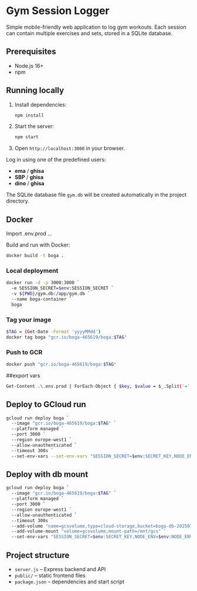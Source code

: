 # Gym Session Logger

Simple mobile-friendly web application to log gym workouts. Each session can contain multiple exercises and sets, stored in a SQLite database.

## Prerequisites
- Node.js 16+
- npm

## Running locally
1. Install dependencies:
   ```bash
   npm install
   ```
2. Start the server:
   ```bash
   npm start
   ```
3. Open `http://localhost:3000` in your browser.

Log in using one of the predefined users:
* **ema** / **ghisa**
* **SBP** / **ghisa**
* **dino** / **ghisa**

The SQLite database file `gym.db` will be created automatically in the project directory.

## Docker

Import .env.prod
...

Build and run with Docker:
```bash
docker build -t boga .
```
### Local deployment
```bash
docker run -d -p 3000:3000 `
  -e SESSION_SECRET=$env:SESSION_SECRET `
  -v ${PWD}/gym.db:/app/gym.db `
  --name boga-container `
  boga
```
### Tag your image

```bash
$TAG = (Get-Date -Format 'yyyyMMdd')
docker tag boga "gcr.io/boga-465619/boga:$TAG"
```
### Push to GCR
```bash
docker push "gcr.io/boga-465619/boga:$TAG"
```

##export vars
```bash
Get-Content .\.env.prod | ForEach-Object { $key, $value = $_.Split('=', 2); Set-Item -Path "env:$key" -Value $value }
```

## Deploy to GCloud run
```bash
gcloud run deploy boga `
  --image "gcr.io/boga-465619/boga:$TAG" `
  --platform managed `
  --port 3000 `
  --region europe-west1 `
  --allow-unauthenticated `
  --timeout 300s `
  --set-env-vars --set-env-vars "SESSION_SECRET=$env:SECRET_KEY,NODE_ENV=$env:NODE_ENV,DB_PATH=$env:DB_PATH"
```
## Deploy with db mount
```bash
gcloud run deploy boga `
  --image "gcr.io/boga-465619/boga:$TAG" `
  --platform managed `
  --port 3000 `
  --region europe-west1 `
  --allow-unauthenticated `
  --timeout 300s `
  --add-volume "name=gcsvolume,type=cloud-storage,bucket=boga-db-20250712" `
  --add-volume-mount "volume=gcsvolume,mount-path=/mnt/gcs" `
  --set-env-vars "SESSION_SECRET=$env:SECRET_KEY,NODE_ENV=$env:NODE_ENV,DB_PATH=$env:DB_PATH"
```


## Project structure
- `server.js` – Express backend and API
- `public/` – static frontend files
- `package.json` – dependencies and start script


